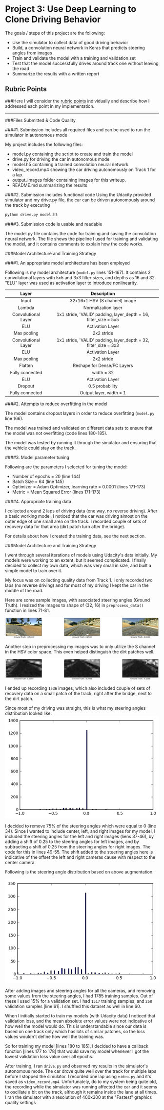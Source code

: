 # Project 3: Use Deep Learning to Clone Driving Behavior

The goals / steps of this project are the following:
* Use the simulator to collect data of good driving behavior
* Build, a convolution neural network in Keras that predicts steering angles from images
* Train and validate the model with a training and validation set
* Test that the model successfully drives around track one without leaving the road
* Summarize the results with a written report


[//]: # (Image References)

[image1]: ./output_images/sample_images.png
[image2]: ./output_images/sample_images_hsv.png
[image3]: ./output_images/dataset_distribution_original.png
[image4]: ./output_images/dataset_distribution.png

## Rubric Points
###Here I will consider the [rubric points](https://review.udacity.com/#!/rubrics/432/view) individually and describe how I addressed each point in my implementation.  

---
###Files Submitted & Code Quality

####1. Submission includes all required files and can be used to run the simulator in autonomous mode

My project includes the following files:
* model.py containing the script to create and train the model
* drive.py for driving the car in autonomous mode
* model.h5 containing a trained convolution neural network 
* video_record.mp4 showing the car driving autonomously on Track 1 for a lap.
* output_images folder containing images for this writeup.
* README.md summarizing the results

####2. Submission includes functional code
Using the Udacity provided simulator and my drive.py file, the car can be driven autonomously around the track by executing 
```sh
python drive.py model.h5
```

####3. Submission code is usable and readable

The model.py file contains the code for training and saving the convolution neural network. The file shows the pipeline I used for training and validating the model, and it contains comments to explain how the code works.

###Model Architecture and Training Strategy

####1. An appropriate model architecture has been employed

Following is my model architecture (`model.py` lines 151-167). It contains 2 convolutional layers with 5x5 and 3x3 filter sizes, and depths as 16 and 32. "ELU" layer was used
as activation layer to introduce nonlinearity.

| Layer         		|     Description	        								 	   | 
|:---------------------:|:----------------------------------------------------------------:| 
| Input         		| 32x16x1 HSV (S channel) image   							 	   | 
| Lambda		     	| Normalization layer										 	   |
| Convolutional Layer   | 1x1 stride, 'VALID' padding, layer_depth = 16, filter_size = 5x5 |
| ELU					| Activation Layer											 	   |
| Max pooling	      	| 2x2 stride					 							 	   |
| Convolutional Layer   | 1x1 stride, 'VALID' padding, layer_depth = 32, filter_size = 3x3 |
| ELU					| Activation Layer											 	   |
| Max pooling	      	| 2x2 stride					 							 	   |
| Flatten		      	| Reshape for Dense/FC Layers					 	   			   |
| Fully connected		| width = 32			     									   |
| ELU					| Activation Layer											 	   |
| Dropout		      	| 0.5 probability				 							 	   |
| Fully connected		| Output layer, width = 1										   |
 

####2. Attempts to reduce overfitting in the model

The model contains dropout layers in order to reduce overfitting (`model.py` line 166). 

The model was trained and validated on different data sets to ensure that the model was not overfitting (code lines 180-185). 

The model was tested by running it through the simulator and ensuring that the vehicle could stay on the track.

####3. Model parameter tuning

Following are the parameters I selected for tuning the model:

* Number of epochs = 20 (line 144)
* Batch Size = 64 (line 145)
* Optimizer = Adam Optimizer, learning rate = 0.0001 (lines 171-173)
* Metric = Mean Squared Error (lines 171-173)

####4. Appropriate training data

I collected around 2 laps of driving data (one way, no reverse driving). After a basic working model, I noticed that the car was driving almost on the outer edge of one small area on the track. I recorded couple
of sets of recovery data for that area (dirt patch turn after the bridge).

For details about how I created the training data, see the next section. 

###Model Architecture and Training Strategy

I went through several iterations of models using Udacity's data initially. My models were working to an extent, but it seemed complicated. I finally decided to collect my own data,
which was very small in size, and built a simple model to train over it.

My focus was on collecting quality data from Track 1. I only recorded two laps (no reverse driving) and for most of my driving I kept the car in the middle of the road.

Here are some sample images, with associated steering angles (Ground Truth). I resized the images to shape of (32, 16) in `preprocess_data()` function in lines 71-81.

![alt text][image1]

Another step in preprocessing my images was to only utilize the S channel in the HSV color space. This even helped distinguish the dirt patches well.

![alt text][image2]

I ended up recording `1536` images, which also included couple of sets of recovery data on a small patch of the track, right after the bridge, next to the dirt patch.

Since most of my driving was straight, this is what my steering angles distribution looked like.
![alt text][image3]

I decided to remove 75% of the steering angles which were equal to 0 (line 34). Since I wanted to include center, left, and right images for my model, I included the steering angles
for the left and right images (liens 37-46), by adding a shift of 0.25 to the steering angles for left images, and by subtracting a shift of 0.25 from the steering angles for 
right images. The code for this in lines 49-55. The shift added to the steering angles here is indicative of the offset the left and right cameras cause with respect to the center camera.

Following is the steering angle distribution based on above augmentation. 

![alt text][image4]

After adding images and steering angles for all the cameras, and removing some values from the steering angles, I had 1785 training samples. Out of these I used 15% for a validation set.
I had `1517` training samples, and `268` validation samples [line 61]. I shuffled this dataset as well in line 60.

When I initially started to train my models (with Udacity data) I noticed that validation loss, and the mean absolute error values were not indicative of how well the model would do. 
This is understandable since our data is based on one track only which has lots of similar patches, so the loss values wouldn't define how well the training was. 

So for training my model [lines 180 to 185], I decided to have a callback function [lines 177 to 178] that would save my model whenever I got the lowest validation loss value over all epochs.

After training, I ran `drive.py` and observed my results in the simulator's autonomous mode. The car drove quite well over the track for multiple laps before I stopped the simulator. I
recorded one lap using `video.py` and it's saved as `video_record.mp4`. Unfortunately, do to my system being quite old, the recording while the simulator was running affected the car and 
it seems to oscillate a bit on the track, although it remains inside the lane at all times. I ran the simulator with a resolution of 400x300 at the "Fastest" graphics quality settings
